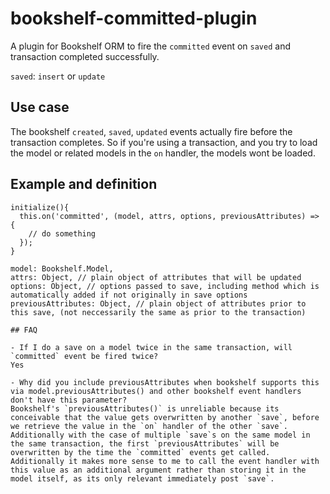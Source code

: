 # bookshelf-committed-plugin

A plugin for Bookshelf ORM to fire the `committed` event on `saved` and transaction completed successfully.

`saved`: `insert` or `update`

## Use case

The bookshelf `created`, `saved`, `updated` events actually fire before the transaction completes. So if you're using a transaction, and you try to load the model or related models in the `on` handler, the models wont be loaded.

## Example and definition

```
initialize(){
  this.on('committed', (model, attrs, options, previousAttributes) => {
    // do something
  });
}
```

```
model: Bookshelf.Model,
attrs: Object, // plain object of attributes that will be updated
options: Object, // options passed to save, including method which is automatically added if not originally in save options
previousAttributes: Object, // plain object of attributes prior to this save, (not neccessarily the same as prior to the transaction)

## FAQ

- If I do a save on a model twice in the same transaction, will `committed` event be fired twice?
Yes

- Why did you include previousAttributes when bookshelf supports this via model.previousAttributes() and other bookshelf event handlers don't have this parameter?
Bookshelf's `previousAttributes()` is unreliable because its conceivable that the value gets overwritten by another `save`, before we retrieve the value in the `on` handler of the other `save`. Additionally with the case of multiple `save`s on the same model in the same transaction, the first `previousAttributes` will be overwritten by the time the `committed` events get called. Additionally it makes more sense to me to call the event handler with this value as an additional argument rather than storing it in the model itself, as its only relevant immediately post `save`.
